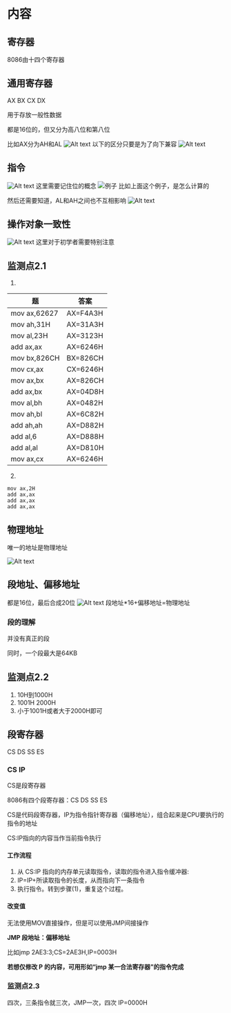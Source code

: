 # 内容
## 寄存器
8086由十四个寄存器

## 通用寄存器
AX BX CX DX

用于存放一般性数据

都是16位的，但又分为高八位和第八位

比如AX分为AH和AL
![Alt text](image-2.png)
以下的区分只要是为了向下兼容
![Alt text](image-3.png)
## 指令
![Alt text](image-4.png)
这里需要记住位的概念
![例子](image-5.png)
比如上面这个例子，是怎么计算的

然后还需要知道，AL和AH之间也不互相影响
![Alt text](image-6.png)

## 操作对象一致性
![Alt text](image-7.png)
这里对于初学者需要特别注意

## 监测点2.1
1.
|题|答案|
|---|---|
|mov ax,62627	|AX=F4A3H|
|mov ah,31H	|AX=31A3H|
|mov al,23H	|AX=3123H|
|add ax,ax	|AX=6246H|
|mov bx,826CH	|BX=826CH|
|mov cx,ax	|CX=6246H|
|mov ax,bx	|AX=826CH|
|add ax,bx	|AX=04D8H|
|mov al,bh	|AX=0482H|
|mov ah,bl	|AX=6C82H|
|add ah,ah	|AX=D882H|
|add al,6	|AX=D888H|
|add al,al	|AX=D810H|
|mov ax,cx	|AX=6246H|
2.
```8086 assembly
mov ax,2H
add ax,ax
add ax,ax
add ax,ax
```
## 物理地址
唯一的地址是物理地址

![Alt text](image-8.png)
## 段地址、偏移地址
都是16位，最后合成20位
![Alt text](image-9.png)
段地址*16+偏移地址=物理地址

### 段的理解
并没有真正的段

同时，一个段最大是64KB

## 监测点2.2
1. 10H到1000H
2. 1001H 2000H
3. 小于1001H或者大于2000H即可

## 段寄存器
CS DS SS ES
### CS IP
CS是段寄存器

8086有四个段寄存器：CS DS SS ES

CS是代码段寄存器，IP为指令指针寄存器（偏移地址），组合起来是CPU要执行的指令的地址

CS:IP指向的内容当作当前指令执行
#### 工作流程
1. 从 CS:IP 指向的内存单元读取指令，读取的指令进入指令缓冲器:
2. IP=IP+所读取指令的长度，从而指向下一条指令
3. 执行指令。转到步骤(1)，重复这个过程。

#### 改变值
无法使用MOV直接操作，但是可以使用JMP间接操作

**JMP 段地址：偏移地址**

比如jmp 2AE3:3;CS=2AE3H,IP=0003H

**若想仅修改 P 的内容，可用形如“jmp 某一合法寄存器”的指令完成**

### 监测点2.3
四次，三条指令就三次，JMP一次，四次
IP=0000H

